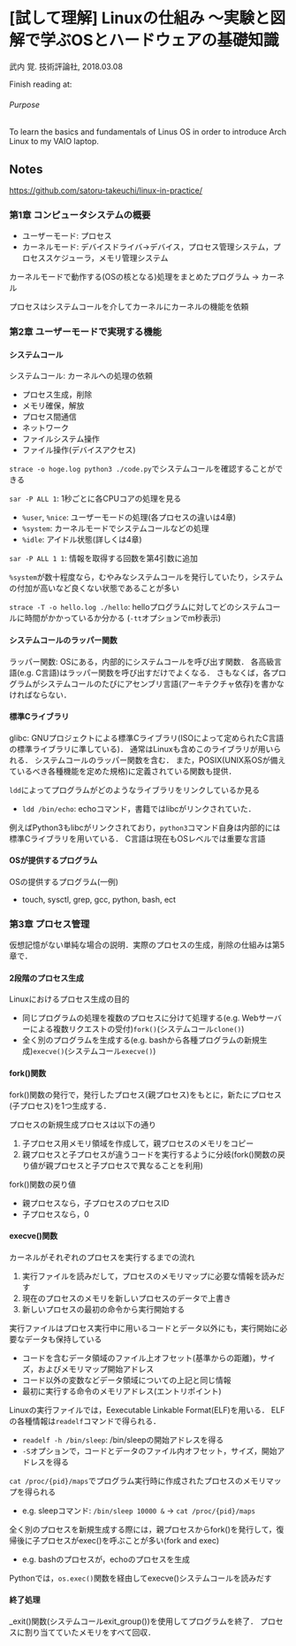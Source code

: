# [試して理解] Linuxの仕組み ～実験と図解で学ぶOSとハードウェアの基礎知識
武内 覚. 技術評論社, 2018.03.08

Finish reading at:

###### Purpose
To learn the basics and fundamentals of Linus OS in order to introduce Arch Linux to my VAIO laptop.

## Notes
https://github.com/satoru-takeuchi/linux-in-practice/

### 第1章 コンピュータシステムの概要
- ユーザーモード: プロセス
- カーネルモード: デバイスドライバ->デバイス，プロセス管理システム，プロセススケジューラ，メモリ管理システム

カーネルモードで動作する(OSの核となる)処理をまとめたプログラム -> カーネル

プロセスはシステムコールを介してカーネルにカーネルの機能を依頼

### 第2章 ユーザーモードで実現する機能
#### システムコール
システムコール: カーネルへの処理の依頼
- プロセス生成，削除
- メモリ確保，解放
- プロセス間通信
- ネットワーク
- ファイルシステム操作
- ファイル操作(デバイスアクセス)

`strace -o hoge.log python3 ./code.py`でシステムコールを確認することができる

`sar -P ALL 1`: 1秒ごとに各CPUコアの処理を見る
- `%user`, `%nice`: ユーザーモードの処理(各プロセスの違いは4章)
- `%system`: カーネルモードでシステムコールなどの処理
- `%idle`: アイドル状態(詳しくは4章)

`sar -P ALL 1 1`: 情報を取得する回数を第4引数に追加

`%system`が数十程度なら，むやみなシステムコールを発行していたり，システムの付加が高いなど良くない状態であることが多い

`strace -T -o hello.log ./hello`: helloプログラムに対してどのシステムコールに時間がかかっているか分かる
(`-tt`オプションでm秒表示)

#### システムコールのラッパー関数
ラッパー関数: OSにある，内部的にシステムコールを呼び出す関数．
各高級言語(e.g. C言語)はラッパー関数を呼び出すだけでよくなる．
さもなくば，各プログラムがシステムコールのたびにアセンブリ言語(アーキテクチャ依存)を書かなければならない．

#### 標準Cライブラリ
glibc: GNUプロジェクトによる標準Cライブラリ(ISOによって定められたC言語の標準ライブラリに準している)．
通常はLinuxも含めこのライブラリが用いられる．
システムコールのラッパー関数を含む．
また，POSIX(UNIX系OSが備えているべき各種機能を定めた規格)に定義されている関数も提供．

`ldd`によってプログラムがどのようなライブラリをリンクしているか見る
- `ldd /bin/echo`: echoコマンド，書籍ではlibcがリンクされていた．

例えばPython3もlibcがリンクされており，`python3`コマンド自身は内部的には標準Cライブラリを用いている．
C言語は現在もOSレベルでは重要な言語

#### OSが提供するプログラム
OSの提供するプログラム(一例)
- touch, sysctl, grep, gcc, python, bash, ect

### 第3章 プロセス管理
仮想記憶がない単純な場合の説明．実際のプロセスの生成，削除の仕組みは第5章で．

#### 2段階のプロセス生成
Linuxにおけるプロセス生成の目的
- 同じプログラムの処理を複数のプロセスに分けて処理する(e.g. Webサーバーによる複数リクエストの受付)`fork()`(システムコール`clone()`)
- 全く別のプログラムを生成する(e.g. bashから各種プログラムの新規生成)`execve()`(システムコール`execve()`)

#### fork()関数
fork()関数の発行で，発行したプロセス(親プロセス)をもとに，新たにプロセス(子プロセス)を1つ生成する．

プロセスの新規生成プロセスは以下の通り
1. 子プロセス用メモリ領域を作成して，親プロセスのメモリをコピー
2. 親プロセスと子プロセスが違うコードを実行するように分岐(fork()関数の戻り値が親プロセスと子プロセスで異なることを利用)

fork()関数の戻り値
- 親プロセスなら，子プロセスのプロセスID
- 子プロセスなら，0

#### execve()関数
カーネルがそれぞれのプロセスを実行するまでの流れ
1. 実行ファイルを読みだして，プロセスのメモリマップに必要な情報を読みだす
2. 現在のプロセスのメモリを新しいプロセスのデータで上書き
3. 新しいプロセスの最初の命令から実行開始する

実行ファイルはプロセス実行中に用いるコードとデータ以外にも，実行開始に必要なデータも保持している
- コードを含むデータ領域のファイル上オフセット(基準からの距離)，サイズ，およびメモリマップ開始アドレス
- コード以外の変数などデータ領域についての上記と同じ情報
- 最初に実行する命令のメモリアドレス(エントリポイント)

Linuxの実行ファイルでは，Eexecutable Linkable Format(ELF)を用いる．
ELFの各種情報は`readelf`コマンドで得られる．
- `readelf -h /bin/sleep`: /bin/sleepの開始アドレスを得る
- `-S`オプションで，コードとデータのファイル内オフセット，サイズ，開始アドレスを得る

`cat /proc/{pid}/maps`でプログラム実行時に作成されたプロセスのメモリマップを得られる
- e.g. sleepコマンド: `/bin/sleep 10000 &` -> `cat /proc/{pid}/maps`

全く別のプロセスを新規生成する際には，親プロセスからfork()を発行して，復帰後に子プロセスがexec()を呼ぶことが多い(fork and exec)
- e.g. bashのプロセスが，echoのプロセスを生成

Pythonでは，`os.exec()`関数を経由してexecve()システムコールを読みだす

#### 終了処理
_exit()関数(システムコールexit_group())を使用してプログラムを終了．
プロセスに割り当てていたメモリをすべて回収．

